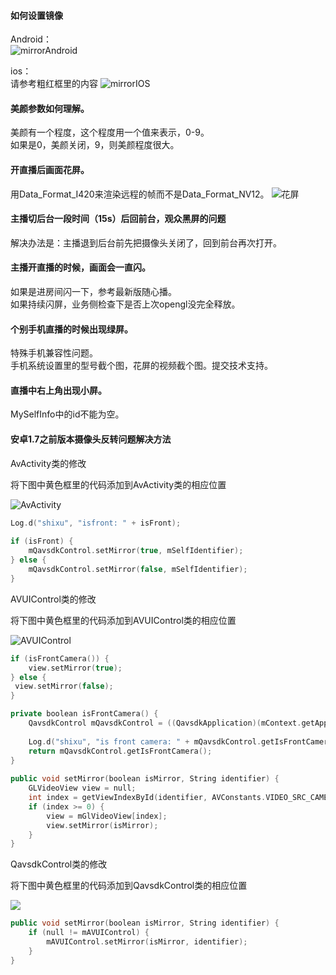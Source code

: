 #### 如何设置镜像  
Android：  
![mirrorAndroid](http://imgcache.tcecqpoc.fsphere.cn/image/mccdn.qcloud.com/static/img/9148c0611d28be304e4bd96dd20341ba/image.png)
	
ios：   
请参考粗红框里的内容
![mirrorIOS](http://imgcache.tcecqpoc.fsphere.cn/image/mccdn.qcloud.com/static/img/484da1414d62848bf0d77845586b7f02/image.png)

#### 美颜参数如何理解。  
美颜有一个程度，这个程度用一个值来表示，0-9。  
如果是0，美颜关闭，9，则美颜程度很大。

#### 开直播后画面花屏。  
用Data_Format_I420来渲染远程的帧而不是Data_Format_NV12。
![花屏](http://imgcache.tcecqpoc.fsphere.cn/image/mccdn.qcloud.com/static/img/1545ecd928d6cd59c2944b5699a2c02b/image.png)

#### 主播切后台一段时间（15s）后回前台，观众黑屏的问题
解决办法是：主播退到后台前先把摄像头关闭了，回到前台再次打开。

	
#### 主播开直播的时候，画面会一直闪。  
如果是进房间闪一下，参考最新版随心播。  
如果持续闪屏，业务侧检查下是否上次opengl没完全释放。
		
#### 个别手机直播的时候出现绿屏。  
特殊手机兼容性问题。  
手机系统设置里的型号截个图，花屏的视频截个图。提交技术支持。
		
#### 直播中右上角出现小屏。    
MySelfInfo中的id不能为空。

#### 安卓1.7之前版本摄像头反转问题解决方法

AvActivity类的修改

将下图中黄色框里的代码添加到AvActivity类的相应位置

![AvActivity](http://imgcache.tcecqpoc.fsphere.cn/image/mccdn.qcloud.com/img56cde3ee57ed1.png)

```c++
Log.d("shixu", "isfront: " + isFront);
				
if (isFront) {
	mQavsdkControl.setMirror(true, mSelfIdentifier);
} else {
	mQavsdkControl.setMirror(false, mSelfIdentifier);
}
```

AVUIControl类的修改

将下图中黄色框里的代码添加到AVUIControl类的相应位置

![AVUIControl](http://imgcache.tcecqpoc.fsphere.cn/image/mccdn.qcloud.com/img56cde50e6c1dc.png)

```c++
if (isFrontCamera()) {
	view.setMirror(true);
} else {
 view.setMirror(false);
}
```

```c++
private boolean isFrontCamera() {
    QavsdkControl mQavsdkControl = ((QavsdkApplication)(mContext.getApplicationContext())).getQavsdkControl();
		
    Log.d("shixu", "is front camera: " + mQavsdkControl.getIsFrontCamera());
    return mQavsdkControl.getIsFrontCamera();
}
	
public void setMirror(boolean isMirror, String identifier) {
    GLVideoView view = null;
    int index = getViewIndexById(identifier, AVConstants.VIDEO_SRC_CAMERA);		
    if (index >= 0) {
        view = mGlVideoView[index];
        view.setMirror(isMirror);
    }
}
```

QavsdkControl类的修改

将下图中黄色框里的代码添加到QavsdkControl类的相应位置

![](http://imgcache.tcecqpoc.fsphere.cn/image/mccdn.qcloud.com/img56cde60fd1e7c.png)

```c++
public void setMirror(boolean isMirror, String identifier) {
    if (null != mAVUIControl) {
        mAVUIControl.setMirror(isMirror, identifier);
    }
}
```